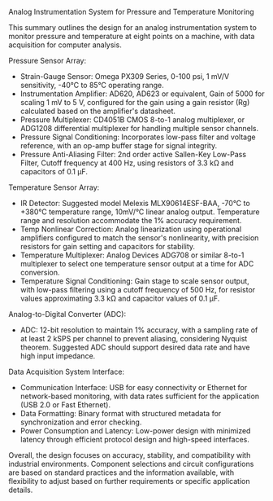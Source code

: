 Analog Instrumentation System for Pressure and Temperature Monitoring

This summary outlines the design for an analog instrumentation system to monitor pressure and temperature at eight points on a machine, with data acquisition for computer analysis.

Pressure Sensor Array:
- Strain-Gauge Sensor: Omega PX309 Series, 0-100 psi, 1 mV/V sensitivity, -40°C to 85°C operating range.
- Instrumentation Amplifier: AD620, AD623 or equivalent, Gain of 5000 for scaling 1 mV to 5 V, configured for the gain using a gain resistor (Rg) calculated based on the amplifier's datasheet.
- Pressure Multiplexer: CD4051B CMOS 8-to-1 analog multiplexer, or ADG1208 differential multiplexer for handling multiple sensor channels.
- Pressure Signal Conditioning: Incorporates low-pass filter and voltage reference, with an op-amp buffer stage for signal integrity.
- Pressure Anti-Aliasing Filter: 2nd order active Sallen-Key Low-Pass Filter, Cutoff frequency at 400 Hz, using resistors of 3.3 kΩ and capacitors of 0.1 µF.

Temperature Sensor Array:
- IR Detector: Suggested model Melexis MLX90614ESF-BAA, -70°C to +380°C temperature range, 10mV/°C linear analog output. Temperature range and resolution accommodate the 1% accuracy requirement.
- Temp Nonlinear Correction: Analog linearization using operational amplifiers configured to match the sensor's nonlinearity, with precision resistors for gain setting and capacitors for stability.
- Temperature Multiplexer: Analog Devices ADG708 or similar 8-to-1 multiplexer to select one temperature sensor output at a time for ADC conversion.
- Temperature Signal Conditioning: Gain stage to scale sensor output, with low-pass filtering using a cutoff frequency of 500 Hz, for resistor values approximating 3.3 kΩ and capacitor values of 0.1 µF.

Analog-to-Digital Converter (ADC):
- ADC: 12-bit resolution to maintain 1% accuracy, with a sampling rate of at least 2 kSPS per channel to prevent aliasing, considering Nyquist theorem. Suggested ADC should support desired data rate and have high input impedance.

Data Acquisition System Interface:
- Communication Interface: USB for easy connectivity or Ethernet for network-based monitoring, with data rates sufficient for the application (USB 2.0 or Fast Ethernet).
- Data Formatting: Binary format with structured metadata for synchronization and error checking.
- Power Consumption and Latency: Low-power design with minimized latency through efficient protocol design and high-speed interfaces.

Overall, the design focuses on accuracy, stability, and compatibility with industrial environments. Component selections and circuit configurations are based on standard practices and the information available, with flexibility to adjust based on further requirements or specific application details.